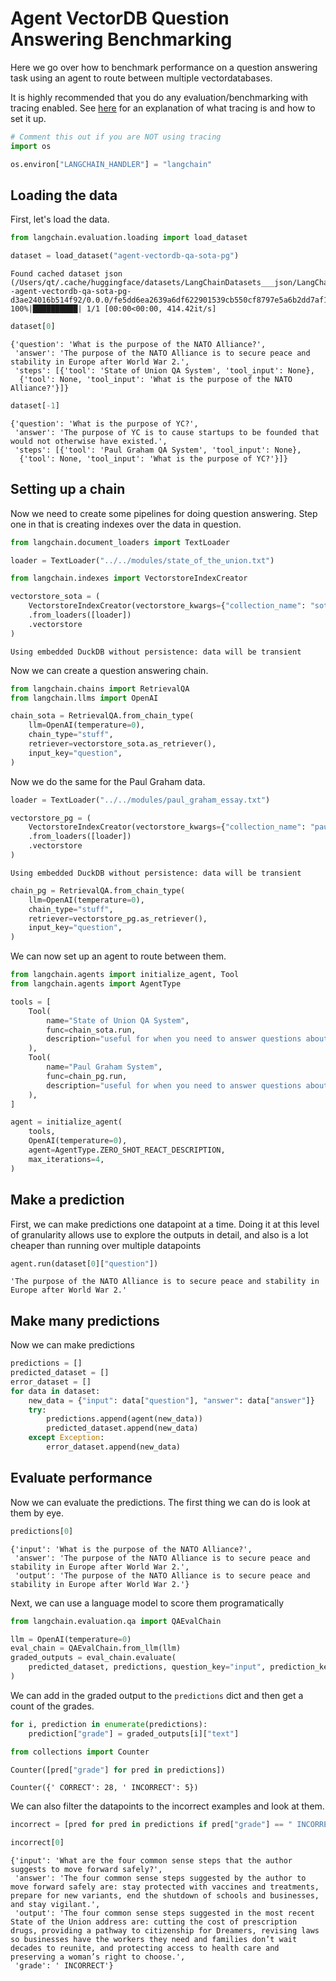 # Agent VectorDB Question Answering Benchmarking

Here we go over how to benchmark performance on a question answering task using an agent to route between multiple vectordatabases.

It is highly recommended that you do any evaluation/benchmarking with tracing enabled. See [here](https://python.langchain.com/guides/tracing/) for an explanation of what tracing is and how to set it up.


```python
# Comment this out if you are NOT using tracing
import os

os.environ["LANGCHAIN_HANDLER"] = "langchain"
```

## Loading the data
First, let's load the data.


```python
from langchain.evaluation.loading import load_dataset

dataset = load_dataset("agent-vectordb-qa-sota-pg")
```

    Found cached dataset json (/Users/qt/.cache/huggingface/datasets/LangChainDatasets___json/LangChainDatasets--agent-vectordb-qa-sota-pg-d3ae24016b514f92/0.0.0/fe5dd6ea2639a6df622901539cb550cf8797e5a6b2dd7af1cf934bed8e233e6e)
    100%|██████████| 1/1 [00:00<00:00, 414.42it/s]
    


```python
dataset[0]
```




    {'question': 'What is the purpose of the NATO Alliance?',
     'answer': 'The purpose of the NATO Alliance is to secure peace and stability in Europe after World War 2.',
     'steps': [{'tool': 'State of Union QA System', 'tool_input': None},
      {'tool': None, 'tool_input': 'What is the purpose of the NATO Alliance?'}]}




```python
dataset[-1]
```




    {'question': 'What is the purpose of YC?',
     'answer': 'The purpose of YC is to cause startups to be founded that would not otherwise have existed.',
     'steps': [{'tool': 'Paul Graham QA System', 'tool_input': None},
      {'tool': None, 'tool_input': 'What is the purpose of YC?'}]}



## Setting up a chain
Now we need to create some pipelines for doing question answering. Step one in that is creating indexes over the data in question.


```python
from langchain.document_loaders import TextLoader

loader = TextLoader("../../modules/state_of_the_union.txt")
```


```python
from langchain.indexes import VectorstoreIndexCreator
```


```python
vectorstore_sota = (
    VectorstoreIndexCreator(vectorstore_kwargs={"collection_name": "sota"})
    .from_loaders([loader])
    .vectorstore
)
```

    Using embedded DuckDB without persistence: data will be transient
    

Now we can create a question answering chain.


```python
from langchain.chains import RetrievalQA
from langchain.llms import OpenAI
```


```python
chain_sota = RetrievalQA.from_chain_type(
    llm=OpenAI(temperature=0),
    chain_type="stuff",
    retriever=vectorstore_sota.as_retriever(),
    input_key="question",
)
```

Now we do the same for the Paul Graham data.


```python
loader = TextLoader("../../modules/paul_graham_essay.txt")
```


```python
vectorstore_pg = (
    VectorstoreIndexCreator(vectorstore_kwargs={"collection_name": "paul_graham"})
    .from_loaders([loader])
    .vectorstore
)
```

    Using embedded DuckDB without persistence: data will be transient
    


```python
chain_pg = RetrievalQA.from_chain_type(
    llm=OpenAI(temperature=0),
    chain_type="stuff",
    retriever=vectorstore_pg.as_retriever(),
    input_key="question",
)
```

We can now set up an agent to route between them.


```python
from langchain.agents import initialize_agent, Tool
from langchain.agents import AgentType

tools = [
    Tool(
        name="State of Union QA System",
        func=chain_sota.run,
        description="useful for when you need to answer questions about the most recent state of the union address. Input should be a fully formed question.",
    ),
    Tool(
        name="Paul Graham System",
        func=chain_pg.run,
        description="useful for when you need to answer questions about Paul Graham. Input should be a fully formed question.",
    ),
]
```


```python
agent = initialize_agent(
    tools,
    OpenAI(temperature=0),
    agent=AgentType.ZERO_SHOT_REACT_DESCRIPTION,
    max_iterations=4,
)
```

## Make a prediction

First, we can make predictions one datapoint at a time. Doing it at this level of granularity allows use to explore the outputs in detail, and also is a lot cheaper than running over multiple datapoints


```python
agent.run(dataset[0]["question"])
```




    'The purpose of the NATO Alliance is to secure peace and stability in Europe after World War 2.'



## Make many predictions
Now we can make predictions


```python
predictions = []
predicted_dataset = []
error_dataset = []
for data in dataset:
    new_data = {"input": data["question"], "answer": data["answer"]}
    try:
        predictions.append(agent(new_data))
        predicted_dataset.append(new_data)
    except Exception:
        error_dataset.append(new_data)
```

## Evaluate performance
Now we can evaluate the predictions. The first thing we can do is look at them by eye.


```python
predictions[0]
```




    {'input': 'What is the purpose of the NATO Alliance?',
     'answer': 'The purpose of the NATO Alliance is to secure peace and stability in Europe after World War 2.',
     'output': 'The purpose of the NATO Alliance is to secure peace and stability in Europe after World War 2.'}



Next, we can use a language model to score them programatically


```python
from langchain.evaluation.qa import QAEvalChain
```


```python
llm = OpenAI(temperature=0)
eval_chain = QAEvalChain.from_llm(llm)
graded_outputs = eval_chain.evaluate(
    predicted_dataset, predictions, question_key="input", prediction_key="output"
)
```

We can add in the graded output to the `predictions` dict and then get a count of the grades.


```python
for i, prediction in enumerate(predictions):
    prediction["grade"] = graded_outputs[i]["text"]
```


```python
from collections import Counter

Counter([pred["grade"] for pred in predictions])
```




    Counter({' CORRECT': 28, ' INCORRECT': 5})



We can also filter the datapoints to the incorrect examples and look at them.


```python
incorrect = [pred for pred in predictions if pred["grade"] == " INCORRECT"]
```


```python
incorrect[0]
```




    {'input': 'What are the four common sense steps that the author suggests to move forward safely?',
     'answer': 'The four common sense steps suggested by the author to move forward safely are: stay protected with vaccines and treatments, prepare for new variants, end the shutdown of schools and businesses, and stay vigilant.',
     'output': 'The four common sense steps suggested in the most recent State of the Union address are: cutting the cost of prescription drugs, providing a pathway to citizenship for Dreamers, revising laws so businesses have the workers they need and families don’t wait decades to reunite, and protecting access to health care and preserving a woman’s right to choose.',
     'grade': ' INCORRECT'}


